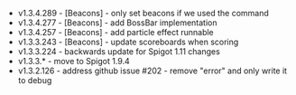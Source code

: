 - v1.3.4.289 - [Beacons] - only set beacons if we used the command
- v1.3.4.277 - [Beacons] - add BossBar implementation
- v1.3.4.257 - [Beacons] - add particle effect runnable
- v1.3.3.243 - [Beacons] - update scoreboards when scoring
- v1.3.3.224 - backwards update for Spigot 1.11 changes
- v1.3.3.* - move to Spigot 1.9.4
- v1.3.2.126 - address github issue #202 - remove "error" and only write it to debug